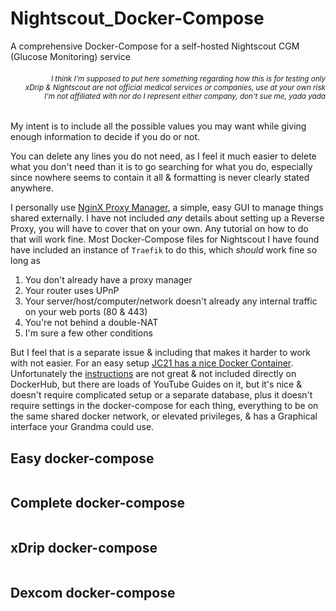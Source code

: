 # Nightscout_Docker-Compose
A comprehensive Docker-Compose for a self-hosted Nightscout CGM (Glucose Monitoring) service
<H6 align="right"><sub>I think I'm supposed to put here something regarding how this is for testing only 
  <br> xDrip & Nightscout are not official medical services or companies, <i>use at your own risk</i>
  <br> I'm not affiliated with nor do I represent either company, don't sue me, yada yada</sub></H6>

My intent is to include all the possible values you may want while giving enough information to decide if you do or not.

You can delete any lines you do not need, as I feel it much easier to delete what you don't need than it is to go searching for what you do, especially since nowhere seems to contain it all & formatting is never clearly stated anywhere.

I personally use [NginX Proxy Manager](https://hub.docker.com/r/jc21/nginx-proxy-manager), a simple, easy GUI to manage things shared externally. I have not included *any* details about setting up a Reverse Proxy, you will have to cover that on your own. Any tutorial on how to do that will work fine. Most Docker-Compose files for Nightscout I have found have included an instance of `Traefik` to do this, which *should* work fine so long as
1. You don't already have a proxy manager
2. Your router uses UPnP
3. Your server/host/computer/network doesn't already any internal traffic on your web ports (80 & 443)
4. You're not behind a double-NAT
5. I'm sure a few other conditions

But I feel that is a separate issue & including that makes it harder to work with not easier.
For an easy setup [JC21 has a nice Docker Container](https://hub.docker.com/r/jc21/nginx-proxy-manager). Unfortunately the [instructions](https://nginxproxymanager.com/setup/#running-the-app) are not great & not included directly on DockerHub, but there are loads of YouTube Guides on it, but it's nice & doesn't require complicated setup or a separate database, plus it doesn't require settings in the docker-compose for each thing, everything to be on the same shared docker network, or elevated privileges, & has a Graphical interface your Grandma could use.


## Easy docker-compose

```yaml


```


## Complete docker-compose

```yaml


```


## xDrip docker-compose

```yaml


```


## Dexcom docker-compose

```yaml


```



